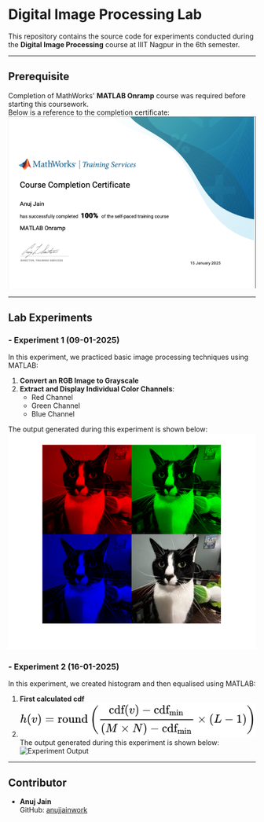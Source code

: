 
# Digital Image Processing Lab

This repository contains the source code for experiments conducted during the **Digital Image Processing** course at IIIT Nagpur in the 6th semester.

---

## Prerequisite

Completion of MathWorks' **MATLAB Onramp** course was required before starting this coursework.  
Below is a reference to the completion certificate:  
![MATLAB Onramp Certificate](https://github.com/anujjainwork/Digital-image-processing-lab/blob/main/matlab_report.png?raw=true)

---

## Lab Experiments

### - Experiment 1 (09-01-2025)  
In this experiment, we practiced basic image processing techniques using MATLAB:  
1. **Convert an RGB Image to Grayscale**  
2. **Extract and Display Individual Color Channels**:  
   - Red Channel  
   - Green Channel  
   - Blue Channel  

The output generated during this experiment is shown below:  
![Experiment Output](https://github.com/anujjainwork/Digital-image-processing-lab/blob/main/img_rgb_to_grayscale/lab1out.png?raw=true)

### - Experiment 2 (16-01-2025)  
In this experiment, we created histogram and then equalised using MATLAB:  
1. **First calculated cdf**
2. ![Histogram equalisation formula](https://github.com/anujjainwork/Digital-image-processing-lab/blob/main/histogram_equilsation/histogram_equilisation_formula.svg?raw=true)
The output generated during this experiment is shown below:  
![Experiment Output](https://github.com/anujjainwork/Digital-image-processing-lab/blob/main/histogram_equilsation/histogram_equalization_results?raw=true)

---

## Contributor

- **Anuj Jain**  
  GitHub: [anujjainwork](https://www.github.com/anujjainwork)


